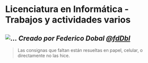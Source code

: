# Licenciatura en Informática - Trabajos y actividades varios
![...](https://www.info.unlp.edu.ar/wp-content/uploads/2018/01/logo-web.png "Logo de la Facultad de Informática de la UNLP")
*Creado por __Federico Dobal__ [@fdDbl](github.com/fdDbl)*
---
> Las consignas que faltan están resueltas en papel, celular, o directamente no las hice.